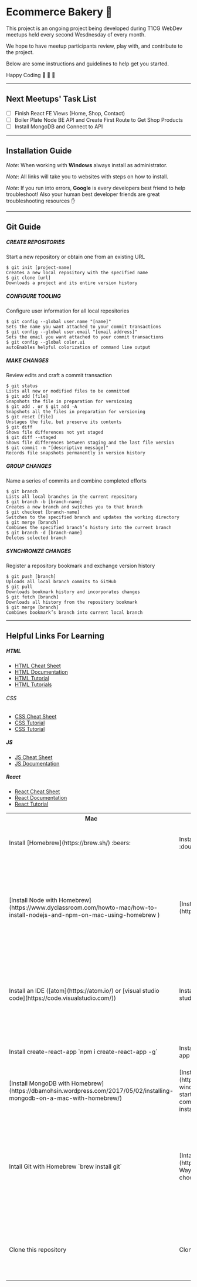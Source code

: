 # Ecommerce Bakery :cake:
This project is an ongoing project being developed during T1CG WebDev meetups
held every second Wesdnesday of every month.

We hope to have meetup participants review, play with, and contribute to the project.

Below are some instructions and guidelines to help get you started.

Happy Coding :tada: :rocket: :metal:

-----

## Next Meetups' Task List
- [ ] Finish React FE Views (Home, Shop, Contact)
- [ ] Boiler Plate Node BE API and Create First Route to Get Shop Products
- [ ] Install MongoDB and Connect to API

-----

## Installation Guide

*Note*: When working with __Windows__ always install as administrator.

*Note*: All links will take you to websites with steps on how to install.

*Note*: If you run into errors, __Google__ is every developers best friend to help troubleshoot! Also your human best developer friends are great troubleshooting resources :hand:

<table>
  <tr>
    <th>Mac</th>
    <th>Windows</th>
    <th>Purpose</th>
  </tr>
  <tr>
    <td>Install [Homebrew](https://brew.sh/) :beers:</td>
    <td>Install [Chocolatey](https://chocolatey.org/) :doughnut:</td>
    <td>Package Manager for Installing Almost Everything!</td>
  </tr>
  <tr>
    <td>[Install Node with Homebrew](https://www.dyclassroom.com/howto-mac/how-to-install-nodejs-and-npm-on-mac-using-homebrew )</td>
    <td>[Install Node with Chocolatey](https://chocolatey.org/packages/nodejs.install)</td>
    <td>Installing Node will allow our machines to run javascript code as well install the O' So Important NPM (Node Package Manager)!</td>
  </tr>
  <tr>
    <td>Install an IDE ([atom](https://atom.io/) or [visual studio code](https://code.visualstudio.com/))</td>
    <td>Install an IDE ([atom](https://atom.io/) or [visual studio code](https://code.visualstudio.com/))</td>
    <td>Allow us to manipulate and edit our source code as well as provide extra tools to support and ease programming work flows.</td>
  </tr>
  <tr>
    <td>Install create-react-app `npm i create-react-app -g`</td>
    <td>Install create-react-app `npm i create-react-app -g`</td>
    <td>Allow you to run create-react-app software.</td>
  </tr>
  <tr>
    <td>[Install MongoDB with Homebrew](https://dbamohsin.wordpress.com/2017/05/02/installing-mongodb-on-a-mac-with-homebrew/)</td>
    <td>[Install MongoDB with Chocolatey](https://kjng.github.io/2017/05/17/mongodb-windows.html) <-- This guide is great to get you started but forgets an important step, the command to actually install mongo.  It's `choco install mongodb`</td>
    <td>The database software we will be using for this application.</td>
  </tr>
  <tr>
    <td>Intall Git with Homebrew `brew install git` </td>
    <td>[Intall Git with Chocolatey](https://www.jamessturtevant.com/posts/5-Ways-to-install-git-on-Windows/#using-chocolatey)</td>
    <td>Git is our version control tool allowing us store our source code online and locally while also adding tooling for collaboration and historical versioning.</td>
  </tr>
  <tr>
    <td>Clone this repository</td>
    <td>Clone this repository</td>
    <td>Now you have a version of the project source code on your local machine :smile:</td>
  </tr>

---
## Git Guide

##### CREATE REPOSITORIES
Start a new repository or obtain one from an existing URL
```
$ git init [project-name]
Creates a new local repository with the specified name
$ git clone [url]
Downloads a project and its entire version history
```
##### CONFIGURE TOOLING
Configure user information for all local repositories
```
$ git config --global user.name "[name]"
Sets the name you want attached to your commit transactions
$ git config --global user.email "[email address]"
Sets the email you want attached to your commit transactions
$ git config --global color.ui
autoEnables helpful colorization of command line output
```
##### MAKE CHANGES
Review edits and craft a commit transaction
```
$ git status
Lists all new or modified files to be committed
$ git add [file]
Snapshots the file in preparation for versioning
$ git add . or $ git add -A
Snapshots all the files in preparation for versioning
$ git reset [file]
Unstages the file, but preserve its contents
$ git diff
Shows file differences not yet staged
$ git diff --staged
Shows file differences between staging and the last file version
$ git commit -m "[descriptive message]"
Records file snapshots permanently in version history
```
##### GROUP CHANGES
Name a series of commits and combine completed efforts
```
$ git branch
Lists all local branches in the current repository
$ git branch -b [branch-name]
Creates a new branch and switches you to that branch
$ git checkout [branch-name]
Switches to the specified branch and updates the working directory
$ git merge [branch]
Combines the specified branch’s history into the current branch
$ git branch -d [branch-name]
Deletes selected branch
```
##### SYNCHRONIZE CHANGES
Register a repository bookmark and exchange version history
```
$ git push [branch]
Uploads all local branch commits to GitHub
$ git pull
Downloads bookmark history and incorporates changes
$ git fetch [branch]
Downloads all history from the repository bookmark
$ git merge [branch]
Combines bookmark’s branch into current local branch
```
---
## Helpful Links For Learning
##### HTML
- [HTML Cheat Sheet](https://digital.com/tools/html-cheatsheet/)
- [HTML Documentation](https://developer.mozilla.org/en-US/docs/Web/HTML/Element)
- [HTML Tutorial](https://developer.mozilla.org/en-US/docs/Learn/HTML)
- [HTML Tutorials](http://www.htmldog.com/guides/html/beginner/)

###### CSS
- [CSS Cheat Sheet](https://www.onblastblog.com/css3-cheat-sheet/)
- [CSS Tutorial](https://developer.mozilla.org/en-US/docs/Learn/CSS/Introduction_to_CSS)
- [CSS Tutorial](http://www.htmldog.com/guides/css/beginner/)

##### JS
- [JS Cheat Sheet](https://github.com/mbeaudru/modern-js-cheatsheet)
- [JS Documentation](https://developer.mozilla.org/en-US/docs/Web/JavaScript)

##### React
- [React Cheat Sheet](https://github.com/vincsb/react-cheat-sheet)
- [React Documentation](https://reactjs.org/docs/hello-world.html)
- [React Tutorial](https://reactjs.org/tutorial/tutorial.html#what-are-we-building)
